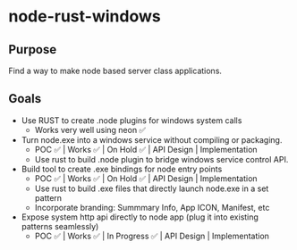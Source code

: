 # node-rust-windows
## Purpose
Find a way to make node based server class applications.

## Goals
- Use RUST to create .node plugins for windows system calls
  - Works very well using neon ✅
- Turn node.exe into a windows service without compiling or packaging.
  - POC ✅ | Works ✅ | On Hold ✅ | API Design | Implementation
  - Use rust to build .node plugin to bridge windows service control API.
- Build tool to create .exe bindings for node entry points
  - POC ✅ | Works ✅ | On Hold ✅ | API Design | Implementation
  - Use rust to build .exe files that directly launch node.exe in a set pattern
  - Incorporate branding: Summmary Info, App ICON, Manifest, etc
- Expose system http api directly to node app (plug it into existing patterns seamlessly)
  - POC ✅ | Works ✅ | In Progress ✅ | API Design | Implementation
